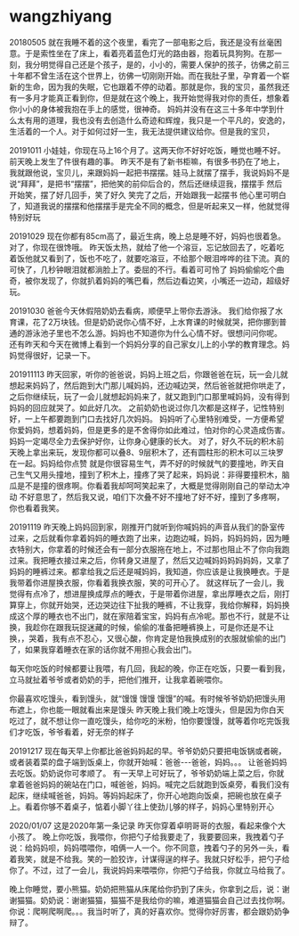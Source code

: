 # wangzhiyang
20180505
就在我睡不着的这个夜里，看完了一部电影之后，我还是没有丝毫困意。于是索性坐在了床上，看着亮着蓝色灯光的路由器，抱着玩具狗狗。在那一刻，我分明觉得自己还是个孩子，是的，小小的，需要人保护的孩子，彷佛之前三十年都不曾生活在这个世界上，彷佛一切刚刚开始。而在我肚子里，孕育着一个崭新的生命，因为我的失眠，它也跟着不停的动着。那就是你，我的宝贝，虽然我还有一多月才能真正看到你，但是就在这个晚上，我开始觉得我对你的责任，想象着你小小的身体被我抱在手上的感觉，很神奇。
     妈妈并没有在这三十多年中学到什么太有用的道理，我也没有去创造什么奇迹和辉煌，我只是一个平凡的，安逸的，生活着的一个人。对于如何过好一生，我无法提供建议给你。但是我的宝贝，


20191011
小娃娃，你现在马上16个月了。这两天你不好好吃饭，睡觉也睡不好。
前天晚上发生了件很有趣的事。
昨天不是有了新书柜嘛，有很多书扔在了地上，我就跟他说，宝贝儿，来跟妈妈一起把书摆摆。娃马上就摆了摆手，我说妈妈不是说“拜拜”，是把书“摆摆”，把他笑的前仰后合的，然后还继续逗我，摆摆手 然后开始笑，摆了好几回手，笑了好久
笑完了之后，开始跟我一起摆书
他心里可明白了，知道我说的摆摆和他摆摆手是完全不同的概念，但是听起来又一样，他就觉得特别好玩


20191029
现在你都有85cm高了，最近生病，晚上总是睡不好，妈妈也很着急。
对了，你现在很馋哦。
昨天饭太热，就给了他一个溶豆，忘记放回去了，吃着吃着饭他就又看到了，饭也不吃了，就要吃溶豆，不给那个眼泪哗哗的往下流。真的可快了，几秒钟眼泪就都淌脸上了。委屈的不行。看着可可怜了
妈妈偷偷吃个曲奇，被你发现了，你就扒着妈妈的嘴巴看，然后边看边笑，小嘴还一边动，超级好玩。

20191030
爸爸今天休假陪奶奶去看病，顺便早上带你去游泳。
我们给你报了水育课，花了2万块钱。但是奶奶说你心情不好，上水育课的时候就哭，把你挪到普通的游泳池子里也不怎么游。妈妈也不知道你为什么心情不好。很想问问你呢。
还有昨天和今天在微博上看到一个妈妈分享的自己家女儿上的小学的教育理念。妈妈觉得很好，记录一下。

201911113
昨天回家，听你的爸爸说，妈妈上班之后，你跟爸爸在玩，玩一会儿就想起来妈妈了，然后跑到大门那儿喊妈妈，还边喊边哭，然后爸爸就把你哄走了，之后你继续玩，玩了一会儿就想起妈妈来了，就又跑到门口那里喊妈妈，没有得到妈妈的回应就哭了。如此好几次。
之前奶奶也说过你几次都是这样子，记性特别好，一上午都要跑到门口去找好几次妈妈。
妈妈听了心里特别难受，一方便希望你爱妈妈，想着妈妈，但是更多的是不舍得你如此难过，怕对你的心灵造成伤害。
妈妈一定竭尽全力去保护好你，让你身心健康的长大。
对了，好久不玩的积木前天晚上拿出来玩，发现你都可以叠8、9层积木了，还有圆柱形的积木可以三块罗在一起。妈妈给你点赞
就是你很容易生气，弄不好的时候就气的要撞地，昨天自己生气又用头撞地，撞到了积木上，撞疼了哭了起来，妈妈说：非得要撞积木，脑瓜是不是撞的很疼啊。你看着我却呵呵笑起来了，大概是觉得刚刚自己的举动太冲动 不好意思了，然后我又说，咱们下次叠不好不撞地了好不好，撞到了多疼啊，你也看着我笑。


20191119
昨天晚上妈妈回到家，刚推开门就听到你喊妈妈的声音从我们的卧室传过来，之后就看你拿着妈妈的睡衣跑了出来，边跑边喊，妈妈，妈妈妈妈，因为睡衣特别大，你拿着的时候还会有一部分衣服拖在地上，不过那也阻止不了你向我跑过来。我把睡衣接过来之后，你转身又进屋了，然后又边喊妈妈妈妈妈妈，又拿了妈妈的睡裤过来。都拿给我之后还是喊妈妈，我知道，你应该是让我换睡衣。于是我带着你进屋换衣服，你看着我换衣服，笑的可开心了。
就这样玩了一会儿，我觉得有点冷了，想进屋换成厚点的睡衣，于是带着你进屋，拿出厚睡衣之后，刚打算穿上，你就开始哭，还边哭边往下扯我的睡裤，不让我穿，我给你解释，妈妈换成这个厚的睡衣也不出门，就在家陪着宝宝，妈妈有点冷呢。那也不行，就是不让换，我趁你在跟我玩捉迷藏的时候，偷偷的准备把睡裤换上，可是你还是不让换，，哭着，我有点不忍心，又很心酸，你肯定是怕我换成别的衣服就偷偷的出门了，如果我穿着睡衣在家的话你就不用担心我会出门。

每天你吃饭的时候都要让我喂，有几回，我起的晚，你正在吃饭，只要一看到我，立马就扯着爷爷或者奶奶的手，把他们推开，让我拿着碗喂你。

你最喜欢吃馒头，看到馒头，就“馒馒 馒馒 馒馒”的喊。有时候爷爷奶奶把馒头用布遮上，你也能一眼就看出来是馒头
昨天晚上我们晚上吃馒头，但是因为你白天吃过了，就不想让你一直吃馒头，给你吃的米粉，怕你要馒馒，就等着你吃完饭我们才吃饭，爷爷看着，好无奈的样子


20191217
现在每天早上你都比爸爸妈妈起的早。爷爷奶奶只要把电饭锅或者碗，或者装着菜的盘子端到饭桌上，你就开始喊：爸爸---爸爸，妈妈。。。
让爸爸妈妈去吃饭。奶奶说你可孝顺了。
有一天早上可好玩了，爷爷奶奶端上菜之后，你就拿着爸爸妈妈的碗站在门口，喊爸爸，妈妈。喊完之后就跑到饭桌旁，看我们没有起床，继续喊爸爸，妈妈。等妈妈起床了，你开心地跑向饭桌，把碗也放在桌子上。看着你够不着桌子，惦着小脚丫往上使劲儿够的样子，妈妈心里特别开心

2020/01/07
这是2020年第一条记录
昨天你穿着卓明哥哥的衣服，看起来像个大小孩了。
晚上你吃饭，我喂你，你把勺子给我要走了，我要要回来，我拽着勺子说：给妈妈呗，妈妈喂喂你，咱俩一人一个。你不同意，拽着勺子的另外一头，看着我笑，就是不给我。笑的一脸狡诈，计谋得逞的样子。我就只好松手，把勺子给你了。不过，过了一会儿，我说妈妈来喂喂你，你把勺子给我，你就立马给我了。

晚上你睡觉，要小熊猫。奶奶把熊猫从床尾给你扔到了床头，你拿到之后，说：谢谢猫猫。奶奶说：谢谢猫猫，猫猫不是我给你的嘛，难道猫猫会自己过去找你啊。你说：爬啊爬啊爬。。。我当时听了，真的好喜欢你。觉得你好厉害，都会跟奶奶争辩了。
